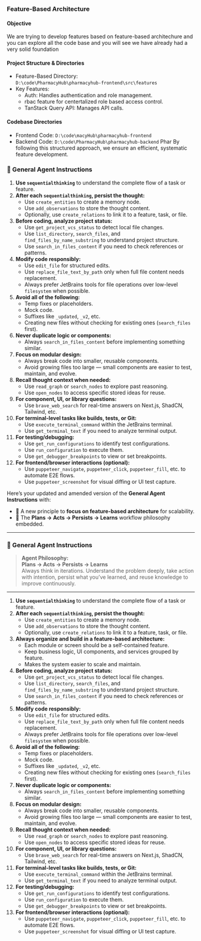### Feature-Based Architecture

#### Objective
We are trying to develop features based on feature-based architechure and you can explore all the code base and you will see we have already had a very solid foundation

#### Project Structure & Directories
- Feature-Based Directory:  
  `D:\code\PharmacyHub\pharmacyhub-frontend\src\features`
- Key Features:
    - Auth: Handles authentication and role management.
    - rbac feature for centertalized role based access control.
    - TanStack Query API: Manages API calls.


#### Codebase Directories
- Frontend Code: `D:\code\macyHub\pharmacyhub-frontend`
- Backend Code: `D:\code\PharmacyHub\pharmacyhub-backend`
  Phar
  By following this structured approach, we ensure an efficient, systematic feature development.

### 💼 General Agent Instructions

1. **Use `sequentialthinking`** to understand the complete flow of a task or feature.
2. **After each `sequentialthinking`, persist the thought:**
    - Use `create_entities` to create a memory node.
    - Use `add_observations` to store the thought content.
    - Optionally, use `create_relations` to link it to a feature, task, or file.
3. **Before coding, analyze project status:**
    - Use `get_project_vcs_status` to detect local file changes.
    - Use `list_directory`, `search_files`, and `find_files_by_name_substring` to understand project structure.
    - Use `search_in_files_content` if you need to check references or patterns.
4. **Modify code responsibly:**
    - Use `edit_file` for structured edits.
    - Use `replace_file_text_by_path` only when full file content needs replacement.
    - Always prefer JetBrains tools for file operations over low-level `filesystem` when possible.
5. **Avoid all of the following:**
    - Temp fixes or placeholders.
    - Mock code.
    - Suffixes like `_updated`, `_v2`, etc.
    - Creating new files without checking for existing ones (`search_files` first).
6. **Never duplicate logic or components:**
    - Always `search_in_files_content` before implementing something similar.
7. **Focus on modular design:**
    - Always break code into smaller, reusable components.
    - Avoid growing files too large — small components are easier to test, maintain, and evolve.
8. **Recall thought context when needed:**
    - Use `read_graph` or `search_nodes` to explore past reasoning.
    - Use `open_nodes` to access specific stored ideas for reuse.
9. **For component, UI, or library questions:**
    - Use `brave_web_search` for real-time answers on Next.js, ShadCN, Tailwind, etc.
10. **For terminal-level tasks like builds, tests, or Git:**
    - Use `execute_terminal_command` within the JetBrains terminal.
    - Use `get_terminal_text` if you need to analyze terminal output.
11. **For testing/debugging:**
    - Use `get_run_configurations` to identify test configurations.
    - Use `run_configuration` to execute them.
    - Use `get_debugger_breakpoints` to view or set breakpoints.
12. **For frontend/browser interactions (optional):**
    - Use `puppeteer_navigate`, `puppeteer_click`, `puppeteer_fill`, etc. to automate E2E flows.
    - Use `puppeteer_screenshot` for visual diffing or UI test capture.




Here’s your updated and amended version of the **General Agent Instructions** with:

- 🧱 A new principle to **focus on feature-based architecture** for scalability.
- 🔁 The **Plans → Acts → Persists → Learns** workflow philosophy embedded.

---

### 💼 General Agent Instructions

> **Agent Philosophy:**  
> **Plans → Acts → Persists → Learns**  
> Always think in iterations. Understand the problem deeply, take action with intention, persist what you’ve learned, and reuse knowledge to improve continuously.

---

1. **Use `sequentialthinking`** to understand the complete flow of a task or feature.
2. **After each `sequentialthinking`, persist the thought:**
    - Use `create_entities` to create a memory node.
    - Use `add_observations` to store the thought content.
    - Optionally, use `create_relations` to link it to a feature, task, or file.
3. **Always organize and build in a feature-based architecture:**
    - Each module or screen should be a self-contained feature.
    - Keep business logic, UI components, and services grouped by feature.
    - Makes the system easier to scale and maintain.
4. **Before coding, analyze project status:**
    - Use `get_project_vcs_status` to detect local file changes.
    - Use `list_directory`, `search_files`, and `find_files_by_name_substring` to understand project structure.
    - Use `search_in_files_content` if you need to check references or patterns.
5. **Modify code responsibly:**
    - Use `edit_file` for structured edits.
    - Use `replace_file_text_by_path` only when full file content needs replacement.
    - Always prefer JetBrains tools for file operations over low-level `filesystem` when possible.
6. **Avoid all of the following:**
    - Temp fixes or placeholders.
    - Mock code.
    - Suffixes like `_updated`, `_v2`, etc.
    - Creating new files without checking for existing ones (`search_files` first).
7. **Never duplicate logic or components:**
    - Always `search_in_files_content` before implementing something similar.
8. **Focus on modular design:**
    - Always break code into smaller, reusable components.
    - Avoid growing files too large — small components are easier to test, maintain, and evolve.
9. **Recall thought context when needed:**
    - Use `read_graph` or `search_nodes` to explore past reasoning.
    - Use `open_nodes` to access specific stored ideas for reuse.
10. **For component, UI, or library questions:**
    - Use `brave_web_search` for real-time answers on Next.js, ShadCN, Tailwind, etc.
11. **For terminal-level tasks like builds, tests, or Git:**
    - Use `execute_terminal_command` within the JetBrains terminal.
    - Use `get_terminal_text` if you need to analyze terminal output.
12. **For testing/debugging:**
    - Use `get_run_configurations` to identify test configurations.
    - Use `run_configuration` to execute them.
    - Use `get_debugger_breakpoints` to view or set breakpoints.
13. **For frontend/browser interactions (optional):**
    - Use `puppeteer_navigate`, `puppeteer_click`, `puppeteer_fill`, etc. to automate E2E flows.
    - Use `puppeteer_screenshot` for visual diffing or UI test capture.

